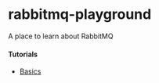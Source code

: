 # rabbitmq-playground
 A place to learn about RabbitMQ

#### Tutorials
 * [Basics](https://www.rabbitmq.com/tutorials/tutorial-one-dotnet.html)
